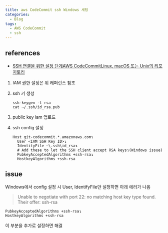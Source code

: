 ```yaml
---
title: aws CodeCommit ssh Windows 세팅
categories:
  - Blog
tags:
  - AWS CodeCommit
  - ssh
---
```


references
---

- [SSH 연결을 위한 설정 단계AWS CodeCommitLinux, macOS 또는 Unix의 리포지토리](https://docs.aws.amazon.com/ko_kr/codecommit/latest/userguide/setting-up-ssh-unixes.html)

1. IAM 권한 설정은 위 레퍼런스 참조
2. ssh 키 생성

	```shell
	ssh-keygen -t rsa
    cat ~/.ssh/id_rsa.pub
	```

3. public key iam 업로드
4. ssh config 설정

	```text
	Host git-codecommit.*.amazonaws.com↴
	  User <IAM SSH Key ID>↴
	  IdentityFile ~\.ssh\id_rsa↴
	  # Add these to let the SSH client accept RSA keys↴(Windows issue)
	  PubkeyAcceptedAlgorithms +ssh-rsa↴
	  HostkeyAlgorithms +ssh-rsa
	```
 
issue
---

Windows에서 config 설정 시 User, IdentifyFile만 설정하면 아래 에러가 나옴

> Unable to negotiate with <ip> port 22: no matching host key type found. Their offer: ssh-rsa

```text
PubkeyAcceptedAlgorithms +ssh-rsa↴
HostkeyAlgorithms +ssh-rsa
```

이 부분을 추가로 설정하면 해결